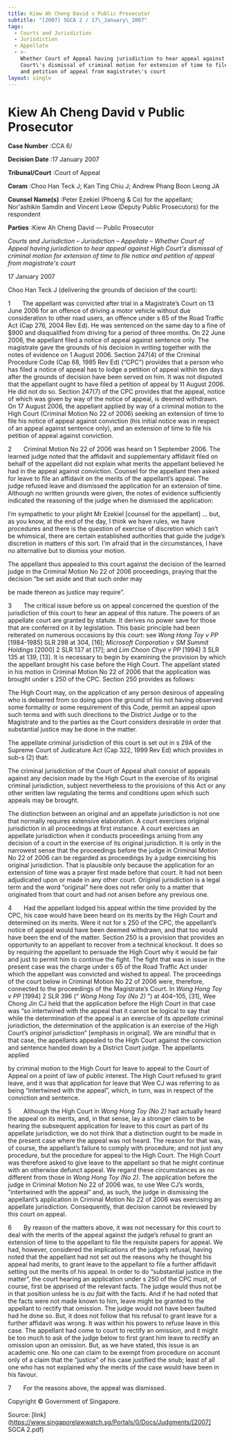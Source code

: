 ```yaml
---
title: Kiew Ah Cheng David v Public Prosecutor
subtitle: "[2007] SGCA 2 / 17\_January\_2007"
tags:
  - Courts and Jurisdiction
  - Jurisdiction
  - Appellate
  - >-
    Whether Court of Appeal having jurisdiction to hear appeal against High
    Court\'s dismissal of criminal motion for extension of time to file notice
    and petition of appeal from magistrate\'s court
layout: single
---
```

# Kiew Ah Cheng David v Public Prosecutor 



**Case Number** :CCA 6/ 

**Decision Date** :17 January 2007 

**Tribunal/Court** :Court of Appeal 

**Coram** :Choo Han Teck J; Kan Ting Chiu J; Andrew Phang Boon Leong JA 

**Counsel Name(s)** :Peter Ezekiel (Phoeng & Co) for the appellant; Nor'ashikin Samdin and Vincent Leow (Deputy Public Prosecutors) for the respondent 

**Parties** :Kiew Ah Cheng David — Public Prosecutor 

_Courts and Jurisdiction_ – _Jurisdiction_ – _Appellate_ – _Whether Court of Appeal having jurisdiction to hear appeal against High Court's dismissal of criminal motion for extension of time to file notice and petition of appeal from magistrate's court_ 

17 January 2007 

Choo Han Teck J (delivering the grounds of decision of the court): 

1       The appellant was convicted after trial in a Magistrate’s Court on 13 June 2006 for an offence of driving a motor vehicle without due consideration to other road users, an offence under s 65 of the Road Traffic Act (Cap 276, 2004 Rev Ed). He was sentenced on the same day to a fine of $900 and disqualified from driving for a period of three months. On 22 June 2006, the appellant filed a notice of appeal against sentence only. The magistrate gave the grounds of his decision in writing together with the notes of evidence on 1 August 2006. Section 247(4) of the Criminal Procedure Code (Cap 68, 1985 Rev Ed) (“CPC”) provides that a person who has filed a notice of appeal has to lodge a petition of appeal within ten days after the grounds of decision have been served on him. It was not disputed that the appellant ought to have filed a petition of appeal by 11 August 2006. He did not do so. Section 247(7) of the CPC provides that the appeal, notice of which was given by way of the notice of appeal, is deemed withdrawn. On 17 August 2006, the appellant applied by way of a criminal motion to the High Court (Criminal Motion No 22 of 2006) seeking an extension of time to file his notice of appeal against conviction (his initial notice was in respect of an appeal against sentence only), and an extension of time to file his petition of appeal against conviction. 

2       Criminal Motion No 22 of 2006 was heard on 1 September 2006. The learned judge noted that the affidavit and supplementary affidavit filed on behalf of the appellant did not explain what merits the appellant believed he had in the appeal against conviction. Counsel for the appellant then asked for leave to file an affidavit on the merits of the appellant’s appeal. The judge refused leave and dismissed the application for an extension of time. Although no written grounds were given, the notes of evidence sufficiently indicated the reasoning of the judge when he dismissed the application: 

 I’m sympathetic to your plight Mr Ezekiel [counsel for the appellant] ... but, as you know, at the end of the day, I think we have rules, we have procedures and there is the question of exercise of discretion which can’t be whimsical, there are certain established authorities that guide the judge’s discretion in matters of this sort. I’m afraid that in the circumstances, I have no alternative but to dismiss your motion. 

The appellant thus appealed to this court against the decision of the learned judge in the Criminal Motion No 22 of 2006 proceedings, praying that the decision “be set aside and that such order may 


be made thereon as justice may require”. 

3       The critical issue before us on appeal concerned the question of the jurisdiction of this court to hear an appeal of this nature. The powers of an appellate court are granted by statute. It derives no power save for those that are conferred on it by legislation. This basic principle had been reiterated on numerous occasions by this court: see _Wong Hong Toy v PP_ [1984-1985] SLR 298 at 304, [16]; _Microsoft Corporation v SM Summit Holdings_ [2000] 2 SLR 137 at [17]; and _Lim Choon Chye v PP_ [1994] 3 SLR 135 at 139, [13]. It is necessary to begin by examining the provision by which the appellant brought his case before the High Court. The appellant stated in his motion in Criminal Motion No 22 of 2006 that the application was brought under s 250 of the CPC. Section 250 provides as follows: 

 The High Court may, on the application of any person desirous of appealing who is debarred from so doing upon the ground of his not having observed some formality or some requirement of this Code, permit an appeal upon such terms and with such directions to the District Judge or to the Magistrate and to the parties as the Court considers desirable in order that substantial justice may be done in the matter. 

The appellate criminal jurisdiction of this court is set out in s 29A of the Supreme Court of Judicature Act (Cap 322, 1999 Rev Ed) which provides in sub-s (2) that: 

 The criminal jurisdiction of the Court of Appeal shall consist of appeals against any decision made by the High Court in the exercise of its original criminal jurisdiction, subject nevertheless to the provisions of this Act or any other written law regulating the terms and conditions upon which such appeals may be brought. 

The distinction between an original and an appellate jurisdiction is not one that normally requires extensive elaboration. A court exercises original jurisdiction in all proceedings at first instance. A court exercises an appellate jurisdiction when it conducts proceedings arising from any decision of a court in the exercise of its original jurisdiction. It is only in the narrowest sense that the proceedings before the judge in Criminal Motion No 22 of 2006 can be regarded as proceedings by a judge exercising his original jurisdiction. That is plausible only because the application for an extension of time was a prayer first made before that court. It had not been adjudicated upon or made in any other court. Original jurisdiction is a legal term and the word “original” here does not refer only to a matter that originated from that court and had not arisen before any previous one. 

4       Had the appellant lodged his appeal within the time provided by the CPC, his case would have been heard on its merits by the High Court and determined on its merits. Were it not for s 250 of the CPC, the appellant’s notice of appeal would have been deemed withdrawn, and that too would have been the end of the matter. Section 250 is a provision that provides an opportunity to an appellant to recover from a technical knockout. It does so by requiring the appellant to persuade the High Court why it would be fair and just to permit him to continue the fight. The fight that was in issue in the present case was the charge under s 65 of the Road Traffic Act under which the appellant was convicted and wished to appeal. The proceedings of the court below in Criminal Motion No 22 of 2006 were, therefore, connected to the proceedings of the Magistrate’s Court. In _Wong Hong Toy v PP_ [1994] 2 SLR 396 (“ _Wong Hong Toy (No 2)_ ”) at 404–105, [31], Wee Chong Jin CJ held that the application before the High Court in that case was “so intertwined with the appeal that it cannot be logical to say that while the determination of the appeal is an exercise of its _appellate_ criminal jurisdiction, the determination of the application is an exercise of the High Court’s _original_ jurisdiction” [emphasis in original]. We are mindful that in that case, the appellants appealed to the High Court against the conviction and sentence handed down by a District Court judge. The appellants applied 


by criminal motion to the High Court for leave to appeal to the Court of Appeal on a point of law of public interest. The High Court refused to grant leave, and it was that application for leave that Wee CJ was referring to as being “intertwined with the appeal”, which, in turn, was in respect of the conviction and sentence. 

5       Although the High Court in _Wong Hong Toy (No 2)_ had actually heard the appeal on its merits, and, in that sense, lay a stronger claim to be hearing the subsequent application for leave to this court as part of its appellate jurisdiction, we do not think that a distinction ought to be made in the present case where the appeal was not heard. The reason for that was, of course, the appellant’s failure to comply with procedure; and not just any procedure, but the procedure for appeal to the High Court. The High Court was therefore asked to give leave to the appellant so that he might continue with an otherwise defunct appeal. We regard these circumstances as no different from those in _Wong Hong Toy (No 2)_. The application before the judge in Criminal Motion No 22 of 2006 was, to use Wee CJ’s words, “intertwined with the appeal” and, as such, the judge in dismissing the appellant’s application in Criminal Motion No 22 of 2006 was exercising an appellate jurisdiction. Consequently, that decision cannot be reviewed by this court on appeal. 

6       By reason of the matters above, it was not necessary for this court to deal with the merits of the appeal against the judge’s refusal to grant an extension of time to the appellant to file the requisite papers for appeal. We had, however, considered the implications of the judge’s refusal, having noted that the appellant had not set out the reasons why he thought his appeal had merits, to grant leave to the appellant to file a further affidavit setting out the merits of his appeal. In order to do “substantial justice in the matter”, the court hearing an application under s 250 of the CPC must, of course, first be apprised of the relevant facts. The judge would thus not be in that position unless he is _au fait_ with the facts. And if he had noted that the facts were not made known to him, leave might be granted to the appellant to rectify that omission. The judge would not have been faulted had he done so. But, it does not follow that his refusal to grant leave for a further affidavit was wrong. It was within his powers to refuse leave in this case. The appellant had come to court to rectify an omission, and it might be too much to ask of the judge below to first grant him leave to rectify an omission upon an omission. But, as we have stated, this issue is an academic one. No one can claim to be exempt from procedure on account only of a claim that the “justice” of his case justified the snub; least of all one who has not explained why the merits of the case would have been in his favour. 

7       For the reasons above, the appeal was dismissed. 

 Copyright © Government of Singapore. 


Source: [link](https://www.singaporelawwatch.sg/Portals/0/Docs/Judgments/[2007] SGCA 2.pdf)
